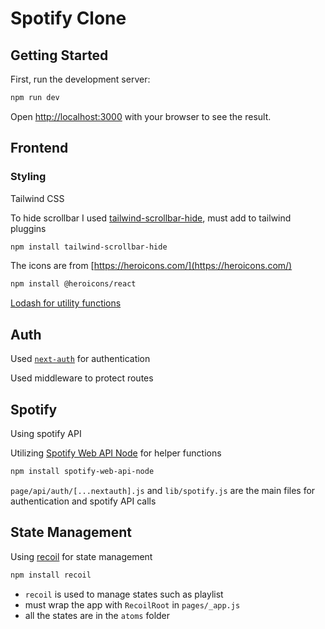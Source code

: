 # Spotify Clone

## Getting Started

First, run the development server:

```bash
npm run dev
```

Open [http://localhost:3000](http://localhost:3000) with your browser to see the result.

## Frontend

### Styling

Tailwind CSS

To hide scrollbar I used [tailwind-scrollbar-hide](https://www.npmjs.com/package/tailwind-scrollbar-hide), must add to tailwind pluggins
```bash
npm install tailwind-scrollbar-hide
```

The icons are from [https://heroicons.com/](https://heroicons.com/)


```bash
npm install @heroicons/react
```

[Lodash for utility functions](https://lodash.com/)

## Auth

Used [`next-auth`](https://next-auth.js.org/getting-started/example) for authentication

Used middleware to protect routes

## Spotify

Using spotify API

Utilizing [Spotify Web API Node](https://github.com/thelinmichael/spotify-web-api-node) for helper functions

```bash
npm install spotify-web-api-node
```

`page/api/auth/[...nextauth].js` and `lib/spotify.js` are the main files for authentication and spotify API calls


## State Management

Using [recoil](https://recoiljs.org/) for state management

```bash
npm install recoil
```

- `recoil` is used to manage states such as playlist
- must wrap the app with `RecoilRoot` in `pages/_app.js`
- all the states are in the `atoms` folder

